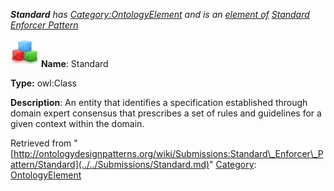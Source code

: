___Standard__ has [Category:OntologyElement](../../Category/OntologyElement.md "Category:OntologyElement") and is an [element of](../../Property/ElementOf.md "Property:ElementOf") [Standard Enforcer Pattern](../../Submissions/Standard_Enforcer_Pattern.md "Submissions:Standard Enforcer Pattern")_


  




[![Class](../../images/thumb/2/27/Class.gif/45px-Class.gif)](../../Image/Class.gif.md "Class")
__Name__: Standard 


__Type:__ owl:Class 


__Description__: An entity that identifies a specification established through domain expert consensus that prescribes a set of rules and guidelines for a given context within the domain. 





Retrieved from "[http://ontologydesignpatterns.org/wiki/Submissions:Standard\_Enforcer\_Pattern/Standard](../../Submissions/Standard.md)"
 [Category](http://ontologydesignpatterns.org/wiki/Special:Categories "Special:Categories"): [OntologyElement](../../Category/OntologyElement.md "Category:OntologyElement")
